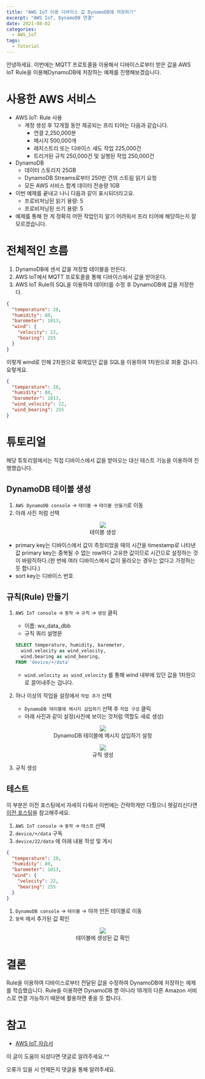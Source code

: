 ```yaml
---
title: "AWS IoT 이용 디바이스 값 DynamoDB에 저장하기"
excerpt: "AWS IoT, DynamoDB 연결"
date: 2021-08-02
categories:
  - AWS_IoT
tags:
  - Tutorial
---
```


안녕하세요. 이번에는 MQTT 프로토콜을 이용해서 디바이스로부터 받은 값을 AWS IoT Rule을 이용해DynamoDB에 저장하는 예제를 진행해보겠습니다.

# 사용한 AWS 서비스

- AWS IoT: Rule 사용
    - 계정 생성 후 12개월 동안 제공되는 프리 티어는 다음과 같습니다.
        - 연결 2,250,000분
        - 메시지 500,000개
        - 레지스트리 또는 디바이스 섀도 작업 225,000건
        - 트리거된 규칙 250,000건 및 실행된 작업 250,000건
- DynamoDB
    - 데이터 스토리지 25GB
    - DynamoDB Streams로부터 250만 건의 스트림 읽기 요청
    - 모든 AWS 서비스 합계 데이터 전송량 1GB
- 이번 예제를 끝내고 나니 다음과 같이 표시되더라고요.
    - 프로비저닝된 읽기 용량: 5
    - 프로비저닝된 쓰기 용량: 5
- 예제를 통해 한 게 정확히 어떤 작업인지 알기 어려워서 프리 티어에 해당하는지 잘 모르겠습니다.

# 전체적인 흐름
1. DynamoDB에 센서 값을 저장할 테이블을 만든다.
2. AWS IoT에서 MQTT 프로토콜을 통해 디바이스에서 값을 받아온다.
3. AWS IoT Rule의 SQL을 이용하여 데이터를 수정 후 DynamoDB에 값을 저장한다.  

```json
{
  "temperature": 28,
  "humidity": 80,
  "barometer": 1013,
  "wind": {
    "velocity": 22,
    "bearing": 255
  }
}
```

이렇게 wind로 인해 2차원으로 묶여있던 값을 SQL을 이용하여 1차원으로 펴줄 겁니다. 요렇게요.

```json
{
  "temperature": 28,
  "humidity": 80,
  "barometer": 1013,
  "wind_velocity": 22,
  "wind_bearing": 255
}
```

# 튜토리얼

해당 튜토리얼에서는 직접 디바이스에서 값을 받아오는 대신 테스트 기능을 이용하여 진행했습니다.

## DynamoDB 테이블 생성

1. `AWS DynamoDB console` → `테이블` → `테이블 만들기`로 이동
2. 아래 사진 처럼 선택

<p align = "center">
  <img src = "/assets/images/dynamoDB1.PNG"> <br/>
  테이블 생성
</p>

  - primary key는 디바이스에서 값이 측정되었을 때의 시간을 timestamp로 나타낸 값
    primary key는 중복될 수 없는 row마다 고유한 값이므로 시간으로 설정하는 것이 바람직하다.(한 번에 여러 디바이스에서 값이 올라오는 경우는 없다고 가정하는 듯 합니다.)
  - sort key는 디바이스 번호

## 규칙(Rule) 만들기

1. `AWS IoT console` → `동작` → `규칙` → `생성` 클릭
    - 이름: wx_data_dbb
    - 규칙 쿼리 설명문

    ```sql
    SELECT temperature, humidity, barometer,
      wind.velocity as wind_velocity,
      wind.bearing as wind_bearing,
    FROM 'device/+/data'
    ```
    - `wind.velocity as wind_velocity` 를 통해 wind 내부에 있던 값을 1차원으로 끌어내주는 겁니다.    


2. 하나 이상의 작업을 설정에서 `작업 추가` 선택
    - `DynamoDB 테이블에 메시지 삽입하기` 선택 후 `작업 구성` 클릭
    - 아래 사진과 같이 설정(사진에 보이는 것처럼 역할도 새로 생성)

<p align = "center">
  <img src = "/assets/images/DB1.PNG"> <br/>
  DynamoDB 테이블에 메시지 삽입하기 설정
</p>


<p align = "center">
  <img src = "/assets/images/dynamoDB3.PNG"> <br/>
  규칙 생성
</p>

3. 규칙 생성

## 테스트

이 부분은 이전 포스팅에서 자세히 다뤄서 이번에는 간략하게만 다뤘으니 헷갈리신다면 [이전 포스팅](https://dongwon18.github.io/tutorial/aws_iot/AWS-IoT-Rule-tutorial/)을 참고해주세요.
1. `AWS IoT console` → `동작` → `테스트` 선택
2. `device/+/data` 구독
3. `device/22/data` 에 아래 내용 작성 및 게시

```json
{
  "temperature": 28,
  "humidity": 80,
  "barometer": 1013,
  "wind": {
    "velocity": 22,
    "bearing": 255
  }
}
```

1. `DynamoDB console` → `테이블` → 아까 만든 테이블로 이동
2. `항목` 에서 추가된 값 확인

<p align = "center">
  <img src = "/assets/images/dynamoDB4.PNG"> <br/>
  테이블에 생성된 값 확인
</p>

# 결론

Rule을 이용하여 디바이스로부터 전달된 값을 수정하여 DynamoDB에 저장하는 예제를 학습했습니다. Rule을 이용하면 DynamoDB 뿐 아니라 18개의 다른 Amazon 서비스로 연결 가능하기 때문에 활용하면 좋을 듯 합니다.

# 참고

- [AWS IoT 자습서](https://docs.aws.amazon.com/iot/latest/developerguide/iot-ddb-rule.html)

이 글이 도움이 되셨다면 댓글로 알려주세요.^^ 

오류가 있을 시 언제든지 댓글을 통해 알려주세요.

